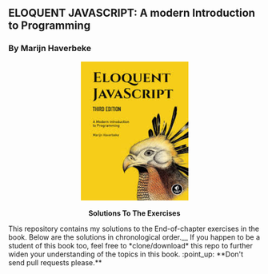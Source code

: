 ## ELOQUENT JAVASCRIPT: A modern Introduction to Programming
### By Marijn Haverbeke

<p align="center">
<img src="images/logo.jpg"  width="215" height="278' alt="logo">
</p>

<p align="center"><b>Solutions To The Exercises</b></p>
<p>This repository contains my solutions to the End-of-chapter exercises in the book. Below are the solutions in chronological order.__
If you happen to be a student of this book too, feel free to *clone/download* this repo to further widen your understanding of the topics in this book.
:point_up: **Don't send pull requests please.**</p>
